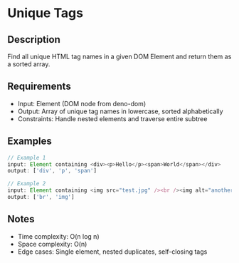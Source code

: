# Unique Tags

## Description
Find all unique HTML tag names in a given DOM Element and return them as a sorted array.

## Requirements
- Input: Element (DOM node from deno-dom)
- Output: Array of unique tag names in lowercase, sorted alphabetically
- Constraints: Handle nested elements and traverse entire subtree

## Examples
```typescript
// Example 1
input: Element containing <div><p>Hello</p><span>World</span></div>
output: ['div', 'p', 'span']

// Example 2
input: Element containing <img src="test.jpg" /><br /><img alt="another" />
output: ['br', 'img']
```

## Notes
- Time complexity: O(n log n)
- Space complexity: O(n)
- Edge cases: Single element, nested duplicates, self-closing tags
